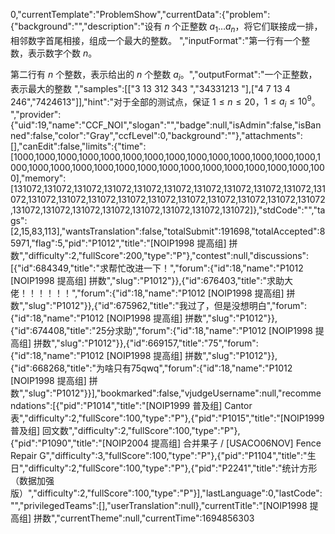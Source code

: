 0,"currentTemplate":"ProblemShow","currentData":{"problem":{"background":"","description":"设有 $n$ 个正整数 $a_1 \dots a_n$，将它们联接成一排，相邻数字首尾相接，组成一个最大的整数。
","inputFormat":"第一行有一个整数，表示数字个数 $n$。

第二行有 $n$ 个整数，表示给出的 $n$ 个整数 $a_i$。","outputFormat":"一个正整数，表示最大的整数
","samples":[["3
13 312 343
","34331213
"],["4
7 13 4 246","7424613"]],"hint":"对于全部的测试点，保证 $1 \leq n \leq 20$，$1 \leq a_i \leq 10^9$。
","provider":{"uid":19,"name":"CCF_NOI","slogan":"","badge":null,"isAdmin":false,"isBanned":false,"color":"Gray","ccfLevel":0,"background":""},"attachments":[],"canEdit":false,"limits":{"time":[1000,1000,1000,1000,1000,1000,1000,1000,1000,1000,1000,1000,1000,1000,1000,1000,1000,1000,1000,1000,1000,1000,1000,1000,1000,1000,1000,1000,1000],"memory":[131072,131072,131072,131072,131072,131072,131072,131072,131072,131072,131072,131072,131072,131072,131072,131072,131072,131072,131072,131072,131072,131072,131072,131072,131072,131072,131072,131072,131072]},"stdCode":"","tags":[2,15,83,113],"wantsTranslation":false,"totalSubmit":191698,"totalAccepted":85971,"flag":5,"pid":"P1012","title":"[NOIP1998 提高组] 拼数","difficulty":2,"fullScore":200,"type":"P"},"contest":null,"discussions":[{"id":684349,"title":"求帮忙改进一下！","forum":{"id":18,"name":"P1012 [NOIP1998 提高组] 拼数","slug":"P1012"}},{"id":676403,"title":"求助大佬！！！！！！","forum":{"id":18,"name":"P1012 [NOIP1998 提高组] 拼数","slug":"P1012"}},{"id":675962,"title":"我过了，但是没想明白","forum":{"id":18,"name":"P1012 [NOIP1998 提高组] 拼数","slug":"P1012"}},{"id":674408,"title":"25分求助","forum":{"id":18,"name":"P1012 [NOIP1998 提高组] 拼数","slug":"P1012"}},{"id":669157,"title":"75","forum":{"id":18,"name":"P1012 [NOIP1998 提高组] 拼数","slug":"P1012"}},{"id":668268,"title":"为啥只有75qwq","forum":{"id":18,"name":"P1012 [NOIP1998 提高组] 拼数","slug":"P1012"}}],"bookmarked":false,"vjudgeUsername":null,"recommendations":[{"pid":"P1014","title":"[NOIP1999 普及组] Cantor 表","difficulty":2,"fullScore":100,"type":"P"},{"pid":"P1015","title":"[NOIP1999 普及组] 回文数","difficulty":2,"fullScore":100,"type":"P"},{"pid":"P1090","title":"[NOIP2004 提高组] 合并果子 \/ [USACO06NOV] Fence Repair G","difficulty":3,"fullScore":100,"type":"P"},{"pid":"P1104","title":"生日","difficulty":2,"fullScore":100,"type":"P"},{"pid":"P2241","title":"统计方形（数据加强版）","difficulty":2,"fullScore":100,"type":"P"}],"lastLanguage":0,"lastCode":"","privilegedTeams":[],"userTranslation":null},"currentTitle":"[NOIP1998 提高组] 拼数","currentTheme":null,"currentTime":1694856303